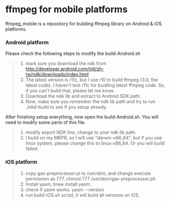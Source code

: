 # ffmpeg for mobile platforms 

ffmpeg_mobile is a repository for building ffmpeg library on Android & iOS platforms. 

### Android platform
Please check the following steps to modify the build-Android.sh 

> 1. mark sure you download the ndk from http://developer.android.com/intl/zh-tw/ndk/downloads/index.html
> 2. The latest version is r11c, but I use r10 to build ffmpeg (3.0, the latest code). I haven't test r11c for buidling latest ffmpeg code. So, if you can't build that, please let me know.
> 3. Download the ndk lib and extract to Android SDK path. 
> 4. Now, make sure you remember the ndk lib path and try to run ./nkd-build to see if you setup already. 

After finishing setup everything, now open the build-Android.sh. You will need to modify some parts of this file. 

> 1. modify export NDK line, change to your ndk lib path. 
> 2. I build on my MBPR, so I will use "darwin-x86_64", but if you use linux system, please change this to linux-x86_64. Or you will build failed. 

### iOS platform 
> 1. copy gas-preprocessor.pl to /usr/sbin, and change execute permission as 777. chmod 777 /usr/sbin/gas-preprocessor.ph
> 2. Install yasm, brew install yasm. 
> 3. check if yasm works. yasm --version 
> 4. run build-iOS.sh script, it will build all versions on iOS. 
